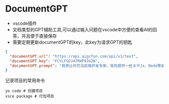 # DocumentGPT

  - vscode插件
  - 文档类型的GPT辅助工具,可以通过输入问题在vscode中方便的查看AI的回答，并且便于直接保存
  - 需要定期更新documentGPT的key，此key为请求GPT的钥匙

```json
{
  "documentGPT.url": "https://api.aigcfun.com/api/v1/text",
  "documentGPT.key": "FCYLFSDJ47RHP9JG2N",
  "documentGPT.prompt": "我想让你充当前端开发专家。我将提供一些关于Js、Node等前端代码问题的具体信息，而你的工作就是想出为我解决问题的策略。",
}
```
记录项目的常用命令

```
yo code # 创建项目
vsce package # 打包项目
```